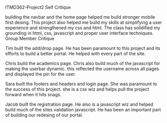 ITMD362-Project2
Self Critique

building the navbar and the home page helped me build stronger mobile first desing. This project also helped me build my skills at simplifying a user experience and strengthened my css and html. The class has solidified my grounding in html, css, javascript and proper user interface techniques.
Group Member Critique

Tim built the add/drop page. He has been paramount to this project and its efforts to build a better portal. He helped with every part of the site.

Chris build the academics page. Chris also build much of the javascript for making the userbar dynamic. this reflected the username across all pages and displayed the pin for the user.

Sara built the footers and headers and login page. She was paramount to the success of this project. she is a css wiz and helps pull the project forward when it hits snags. 

Jacob built the registration page. He also is a javascript wiz and helped build much of the sites validation javascript. He has been an important part of building our redesing of our portal.
